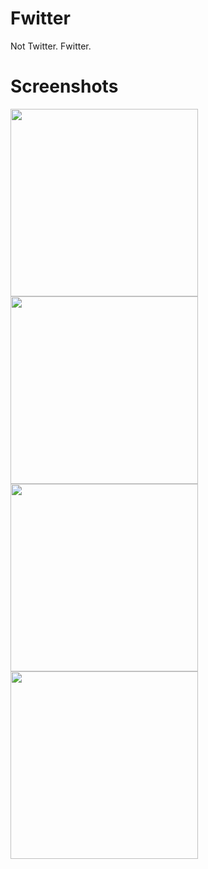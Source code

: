 # Fwitter

Not Twitter. Fwitter.

# Screenshots

<img src="https://user-images.githubusercontent.com/27693379/178089866-7a492f01-f791-4a8f-891e-d24dd59587aa.jpg" width="300">
<img src="https://user-images.githubusercontent.com/27693379/178089874-83ea3076-8402-4cc8-9867-d6a13cb2d7c0.jpg" width="300">
<img src="https://user-images.githubusercontent.com/27693379/178089870-4888a522-8770-49a3-a853-908240b20250.jpg" width="300">
<img src="https://user-images.githubusercontent.com/27693379/178089873-258063b0-94af-451c-bbdb-c85dde3bb7b9.jpg" width="300">
